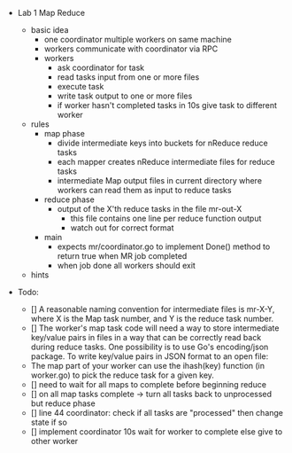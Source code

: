 - Lab 1 Map Reduce
	- basic idea
		- one coordinator multiple workers on same machine
		- workers communicate with coordinator via RPC
		- workers
			- ask coordinator for task
			- read tasks input from one or more files
			- execute task
			- write task output to one or more files
			- if worker hasn't completed tasks in 10s give task to different worker
	- rules
		- map phase
			- divide intermediate keys into buckets for nReduce reduce tasks
			- each mapper creates nReduce intermediate files for reduce tasks
			- intermediate Map output files in current directory where workers can read them as input to reduce tasks
		- reduce phase
			- output of the X'th reduce tasks in the file mr-out-X
				- this file contains one line per reduce function output
				- watch out for correct format
		- main
			- expects mr/coordinator.go to implement Done() method to return true when MR job completed
			- when job done all workers should exit
	- hints

- Todo:
	- [] A reasonable naming convention for intermediate files is mr-X-Y, where X is the Map task number, and Y is the reduce task number.
	- [] The worker's map task code will need a way to store intermediate key/value pairs in files in a way that can be correctly read back during reduce tasks. One possibility is to use Go's encoding/json package. To write key/value pairs in JSON format to an open file:
 	- The map part of your worker can use the ihash(key) function (in worker.go) to pick the reduce task for a given key.
	- [] need to wait for all maps to complete before beginning reduce
	- [] on all map tasks complete -> turn all tasks back to unprocessed but reduce phase
	- [] line 44 coordinator: check if all tasks are "processed" then change state if so
	- [] implement coordinator 10s wait for worker to complete else give to other worker

